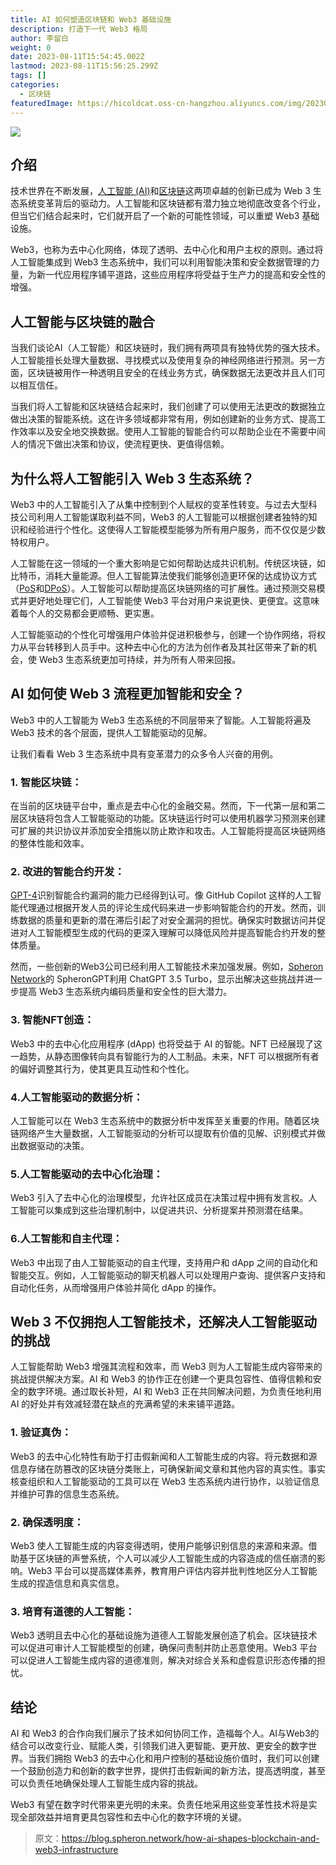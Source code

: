 ```yaml
---
title: AI 如何塑造区块链和 Web3 基础设施
description: 打造下一代 Web3 格局
author: 李留白
weight: 0
date: 2023-08-11T15:54:45.002Z
lastmod: 2023-08-11T15:56:25.299Z
tags: []
categories:
  - 区块链
featuredImage: https://hicoldcat.oss-cn-hangzhou.aliyuncs.com/img/20230811235452.png
---
```


![](https://hicoldcat.oss-cn-hangzhou.aliyuncs.com/img/20230811235452.png)

## 介绍

技术世界在不断发展，[人工智能 (AI)](https://en.wikipedia.org/wiki/Artificial_intelligence)和[区块链](https://en.wikipedia.org/wiki/Blockchain)这两项卓越的创新已成为 Web 3 生态系统变革背后的驱动力。人工智能和区块链都有潜力独立地彻底改变各个行业，但当它们结合起来时，它们就开启了一个新的可能性领域，可以重塑 Web3 基础设施。

Web3，也称为去中心化网络，体现了透明、去中心化和用户主权的原则。通过将人工智能集成到 Web3 生态系统中，我们可以利用智能决策和安全数据管理的力量，为新一代应用程序铺平道路，这些应用程序将受益于生产力的提高和安全性的增强。

## 人工智能与区块链的融合

当我们谈论AI（人工智能）和区块链时，我们拥有两项具有独特优势的强大技术。人工智能擅长处理大量数据、寻找模式以及使用复杂的神经网络进行预测。另一方面，区块链被用作一种透明且安全的在线业务方式，确保数据无法更改并且人们可以相互信任。

当我们将人工智能和区块链结合起来时，我们创建了可以使用无法更改的数据独立做出决策的智能系统。这在许多领域都非常有用，例如创建新的业务方式、提高工作效率以及安全地交换数据。使用人工智能的智能合约可以帮助企业在不需要中间人的情况下做出决策和协议，使流程更快、更值得信赖。

## 为什么将人工智能引入 Web 3 生态系统？

Web3 中的人工智能引入了从集中控制到个人赋权的变革性转变。与过去大型科技公司利用人工智能谋取利益不同，Web3 的人工智能可以根据创建者独特的知识和经验进行个性化。这使得人工智能模型能够为所有用户服务，而不仅仅是少数特权用户。

人工智能在这一领域的一个重大影响是它如何帮助达成共识机制。传统区块链，如比特币，消耗大量能源。但人工智能算法使我们能够创造更环保的达成协议方式（[PoS](https://en.wikipedia.org/wiki/Proof_of_stake)和[DPoS](https://en.bitcoinwiki.org/wiki/DPoS)）。人工智能可以帮助提高区块链网络的可扩展性。通过预测交易模式并更好地处理它们，人工智能使 Web3 平台对用户来说更快、更便宜。这意味着每个人的交易都会更顺畅、更实惠。

人工智能驱动的个性化可增强用户体验并促进积极参与，创建一个协作网络，将权力从平台转移到人员手中。这种去中心化的方法为创作者及其社区带来了新的机会，使 Web3 生态系统更加可持续，并为所有人带来回报。

## AI 如何使 Web 3 流程更加智能和安全？

Web3 中的人工智能为 Web3 生态系统的不同层带来了智能。人工智能将遍及 Web3 技术的各个层面，提供人工智能驱动的见解。

让我们看看 Web 3 生态系统中具有变革潜力的众多令人兴奋的用例。

### 1. 智能区块链：

在当前的区块链平台中，重点是去中心化的金融交易。然而，下一代第一层和第二层区块链将包含人工智能驱动的功能。区块链运行时可以使用机器学习预测来创建可扩展的共识协议并添加安全措施以防止欺诈和攻击。人工智能将提高区块链网络的整体性能和效率。

### 2. 改进的智能合约开发：

[GPT-4](https://openai.com/gpt-4)识别智能合约漏洞的能力已经得到认可。像 GitHub Copilot 这样的人工智能代理通过根据开发人员的评论生成代码来进一步影响智能合约的开发。然而，训练数据的质量和更新的潜在滞后引起了对安全漏洞的担忧。确保实时数据访问并促进对人工智能模型生成的代码的更深入理解可以降低风险并提高智能合约开发的整体质量。

然而，一些创新的Web3公司已经利用人工智能技术来加强发展。例如，[Spheron Network](https://spheron.network/)的 SpheronGPT利用 ChatGPT 3.5 Turbo，显示出解决这些挑战并进一步提高 Web3 生态系统内编码质量和安全性的巨大潜力。

### 3. 智能NFT创造：

Web3 中的去中心化应用程序 (dApp) 也将受益于 AI 的智能。NFT 已经展现了这一趋势，从静态图像转向具有智能行为的人工制品。未来，NFT 可以根据所有者的偏好调整其行为，使其更具互动性和个性化。

### 4.人工智能驱动的数据分析：

人工智能可以在 Web3 生态系统中的数据分析中发挥至关重要的作用。随着区块链网络产生大量数据，人工智能驱动的分析可以提取有价值的见解、识别模式并做出数据驱动的决策。

### 5.人工智能驱动的去中心化治理：

Web3 引入了去中心化的治理模型，允许社区成员在决策过程中拥有发言权。人工智能可以集成到这些治理机制中，以促进共识、分析提案并预测潜在结果。

### 6.人工智能和自主代理：

Web3 中出现了由人工智能驱动的自主代理，支持用户和 dApp 之间的自动化和智能交互。例如，人工智能驱动的聊天机器人可以处理用户查询、提供客户支持和自动化任务，从而增强用户体验并简化 dApp 的操作。

## Web 3 不仅拥抱人工智能技术，还解决人工智能驱动的挑战

人工智能帮助 Web3 增强其流程和效率，而 Web3 则为人工智能生成内容带来的挑战提供解决方案。AI 和 Web3 的协作正在创建一个更具包容性、值得信赖和安全的数字环境。通过取长补短，AI 和 Web3 正在共同解决问题，为负责任地利用 AI 的好处并有效减轻潜在缺点的充满希望的未来铺平道路。

### 1. 验证真伪：

Web3 的去中心化特性有助于打击假新闻和人工智能生成的内容。将元数据和源信息存储在防篡改的区块链分类账上，可确保新闻文章和其他内容的真实性。事实核查组织和人工智能驱动的工具可以在 Web3 生态系统内进行协作，以验证信息并维护可靠的信息生态系统。

### 2. 确保透明度：

Web3 使人工智能生成的内容变得透明，使用户能够识别信息的来源和来源。借助基于区块链的声誉系统，个人可以减少人工智能生成的内容造成的信任崩溃的影响。Web3 平台可以提高媒体素养，教育用户评估内容并批判性地区分人工智能生成的捏造信息和真实信息。

### 3. 培育有道德的人工智能：

Web3 透明且去中心化的基础设施为道德人工智能发展创造了机会。区块链技术可以促进可审计人工智能模型的创建，确保问责制并防止恶意使用。Web3 平台可以促进人工智能生成内容的道德准则，解决对综合关系和虚假意识形态传播的担忧。

## 结论

AI 和 Web3 的合作向我们展示了技术如何协同工作，造福每个人。AI与Web3的结合可以改变行业、赋能人类，引领我们进入更智能、更开放、更安全的数字世界。当我们拥抱 Web3 的去中心化和用户控制的基础设施价值时，我们可以创建一个鼓励创造力和创新的数字世界，提供打击假新闻的新方法，提高透明度，甚至可以负责任地确保处理人工智能生成内容的挑战。

Web3 有望在数字时代带来更光明的未来。负责任地采用这些变革性技术将是实现全部效益并培育更具包容性和去中心化的数字环境的关键。

> 原文：https://blog.spheron.network/how-ai-shapes-blockchain-and-web3-infrastructure